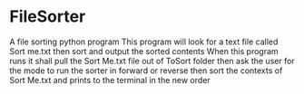 # FileSorter
A file sorting python program
This program will look for a text file called Sort me.txt then sort and output the sorted contents
When this program runs it shall pull the Sort Me.txt file out of ToSort folder then ask the user for the mode to run the sorter in forward or reverse then sort the contexts of Sort Me.txt and prints to the terminal in the new order
